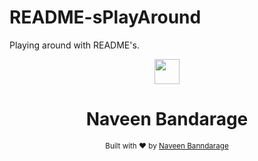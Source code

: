 # README-sPlayAround
Playing around with README's. 

<div align="center">
  <img src="https://giphy.com/gifs/4ilFRqgbzbx4c/html5" width="40" height="40" />
  <br>
  <h1>Naveen Bandarage</h1>
  <sub>Built with ❤︎ by
  <a href="https://github.com/NaveenBandarage">Naveen Banndarage</a>
	</sub>
</div>
